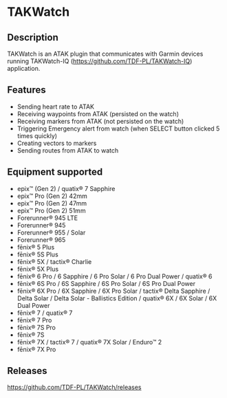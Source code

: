 # TAKWatch

## Description
TAKWatch is an ATAK plugin that communicates with Garmin devices running TAKWatch-IQ (https://github.com/TDF-PL/TAKWatch-IQ) application.

## Features
- Sending heart rate to ATAK
- Receiving waypoints from ATAK (persisted on the watch)
- Receiving markers from ATAK (not persisted on the watch)
- Triggering Emergency alert from watch (when SELECT button clicked 5 times quickly)
- Creating vectors to markers
- Sending routes from ATAK to watch

## Equipment supported
- epix™ (Gen 2) / quatix® 7 Sapphire
- epix™ Pro (Gen 2) 42mm
- epix™ Pro (Gen 2) 47mm
- epix™ Pro (Gen 2) 51mm
- Forerunner® 945 LTE
- Forerunner® 945
- Forerunner® 955 / Solar
- Forerunner® 965
- fēnix® 5 Plus
- fēnix® 5S Plus
- fēnix® 5X / tactix® Charlie
- fēnix® 5X Plus
- fēnix® 6 Pro / 6 Sapphire / 6 Pro Solar / 6 Pro Dual Power / quatix® 6
- fēnix® 6S Pro / 6S Sapphire / 6S Pro Solar / 6S Pro Dual Power
- fēnix® 6X Pro / 6X Sapphire / 6X Pro Solar / tactix® Delta Sapphire / Delta Solar / Delta Solar - Ballistics Edition / quatix® 6X / 6X Solar / 6X Dual Power
- fēnix® 7 / quatix® 7
- fēnix® 7 Pro
- fēnix® 7S Pro
- fēnix® 7S
- fēnix® 7X / tactix® 7 / quatix® 7X Solar / Enduro™ 2
- fēnix® 7X Pro

## Releases

https://github.com/TDF-PL/TAKWatch/releases

